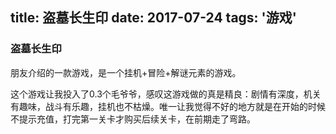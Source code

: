 title: 盗墓长生印
date: 2017-07-24 
tags: '游戏'
---

### 盗墓长生印

朋友介绍的一款游戏，是一个挂机+冒险+解谜元素的游戏。

这个游戏让我投入了0.3个毛爷爷，感叹这游戏做的真是精良：剧情有深度，机关有趣味，战斗有乐趣，挂机也不枯燥。唯一让我觉得不好的地方就是在开始的时候不提示充值，打完第一关卡才购买后续关卡，在前期走了弯路。
